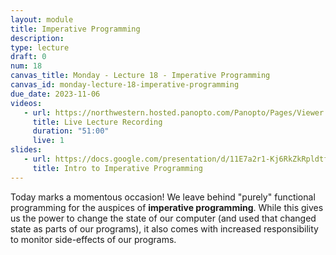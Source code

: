 ```yaml
---
layout: module
title: Imperative Programming
description:
type: lecture
draft: 0
num: 18
canvas_title: Monday - Lecture 18 - Imperative Programming
canvas_id: monday-lecture-18-imperative-programming
due_date: 2023-11-06
videos:
   - url: https://northwestern.hosted.panopto.com/Panopto/Pages/Viewer.aspx?id=883d6f9a-0603-4344-bb6d-b0780012e371
     title: Live Lecture Recording
     duration: "51:00"
     live: 1
slides:
   - url: https://docs.google.com/presentation/d/11E7a2r1-Kj6RkZkRpldtf-0cObL6rYl7W99jV94ReKM/edit?usp=sharing
     title: Intro to Imperative Programming
---
```


Today marks a momentous occasion! We leave behind "purely" functional programming for the auspices of **imperative programming**. While this gives us the power to change the state of our computer (and used that changed state as parts of our programs), it also comes with increased responsibility to monitor side-effects of our programs.